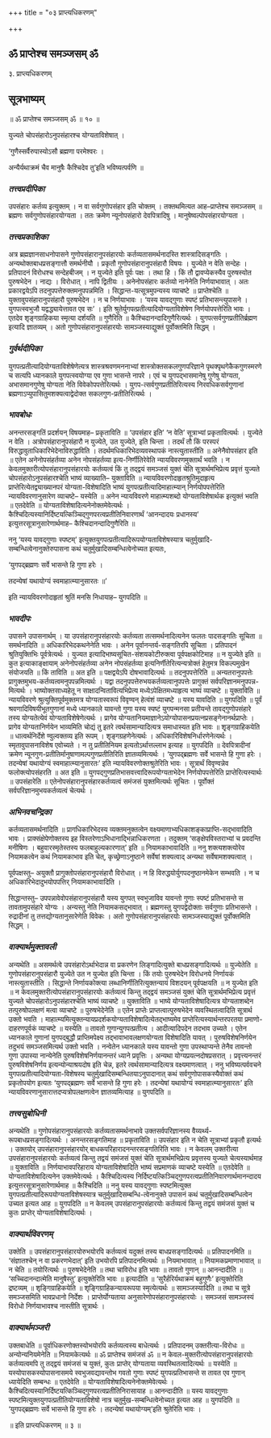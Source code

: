 +++
title = "०३ प्राप्त्यधिकरणम्"

+++


## ॐ प्राप्तेश्च समञ्जसम् ॐ

३. प्राप्त्यधिकरणम्

## **सूत्रभाष्यम्**

॥ ॐ प्राप्तेश्च समञ्जसम् ॐ ॥ १० ॥

युज्यते चोपसंहारोऽनुपसंहारश्च योग्यताविशेषात् ।

‘गुणैस्सर्वैरुपास्योऽसौ ब्रह्मणा परमेश्वरः ।

अन्यैर्यथाक्रमं चैव मानुषैः कैश्चिदेव तु’इति भविष्यत्पर्वणि ॥

### ***तत्त्वप्रदीपिका***

उपसंहारः कर्तव्य इत्युक्तम् । न वा सर्वगुणोपसंहार इति चोक्तम् । तक्तथमित्यत आह–प्राप्तेश्च समञ्जसम् ॥ ब्रह्मणः सर्वगुणोपसंहारयोग्यता । ततः क्रमेण न्यूनोपसंहारो देवपित्रादिषु । मानुषेष्वल्पोपसंहारयोग्यता ।

### ***तत्त्वप्रकाशिका***

अत्र ब्रह्मज्ञानसाधनोपासने गुणोपसंहारानुपसंहारयोः कर्तव्यतासमर्थनादस्ति शास्त्रादिसङ्गतिः । अन्यथोक्तबाधप्रसङ्गात्तौ समर्थनीयौ । प्रकृतौ गुणोपसंहारानुपसंहारौ विषयः । युज्येते न वेति सन्देहः । प्रतिपादनं विरोधश्च सन्देहबीजम् । न युज्येते इति पूर्वः पक्षः । तथा हि । किं तौ द्वावप्येकस्यैव पुरुषस्योत पुरुषभेदेन । नाद्यः । विरोधात् । नापि द्वितीयः । अनेनोपसंहारः कर्तव्यो नानेनेति निर्णयाभावात् । अतः प्रकारद्वयेऽपि तदनुपपत्तेरुक्तमनुपपन्नमिति । सिद्धान्त-यत्सूत्रमुपन्यस्य व्याचष्टे ॥ प्राप्तेश्चेति ॥ युक्तावुपसंहारानुपसंहारौ पुरुषभेदेन । न च निर्णयाभावः । ‘यस्य यावद्गुणाः स्पष्टं प्रतिभासन्त्युपासने । युगपत्स्वभुजौ यद्वद्ध्यायेत्तावत एव सः’ । इति श्रुतेर्युगपत्प्रतीत्यादियोग्यताविशेषेण निर्णयोपपत्तेरिति भावः । एतदेव शृङ्गग्राहिकया स्मृत्या दर्शयति ॥ गुणैरिति ॥ कैश्चिदानन्दादिगुणैरित्यर्थः । युगपत्सर्वगुणप्रतीतिर्ब्रह्मण इत्यादि ज्ञातव्यम् । अतो गुणोपसंहारानुपसंहारयोः सामञ्जस्याद्युक्तं पूर्वोक्तमिति सिद्धम् ।

### ***गुर्वर्थदीपिका***

युगपत्प्रतीत्यादियोग्यताविशेषेणेत्यत्र शास्त्रश्रवणमननाभ्यां शास्त्रोक्तसकलगुणपरिज्ञाने पृथक्पृथगेकैकगुणस्मरणे च सत्यपि ध्यानकाले युगपत्स्वयोग्या एव गुणा भासन्ते नापरे । एवं च युगपद्भासमानेषु गुणेषु योग्यता, अभासमानगुणेषु योग्यता नेति विवेकोपपत्तेरित्यर्थः । युगप-त्सर्वगुणप्रतीतिरित्यस्य निरवधिकसर्वगुणानां ब्रह्मणाऽप्युपासितुमशक्यत्वाद्वेदोक्त सकलगुण-प्रतीतिरित्यर्थः ।

### ***भावबोधः***

अनन्तरसङ्गतिं प्रदर्शयन् विषयमाह– प्रकृताविति ॥ ‘उपसंहार इति’ ‘न वेति’ सूत्राभ्यां प्रकृतावित्यर्थः । युज्येते न वेति । अत्रोपसंहारानुपसंहारौ न युज्येते, उत युज्येते, इति चिन्ता । तदर्थं तौ किं परस्परं विरुद्धावुताधिकारिभेदेनाविरुद्धाविति । तदर्थमधिकारिभेदव्यवस्थापकं नास्त्युतास्तीति ॥ अनेनैवोपसंहार इति ॥ एतेन अनेनोपसंहर्तव्या अनेन नोपसंहर्तव्या इत्य-निर्णीतिरेवेति न्यायविवरणमुक्तार्थं भवति । न केवलमुक्तरीत्योपसंहारानुपसंहारयोः कर्तव्यत्वं किं तु तद्द्वयं समञ्जसं युक्तं चेति सूत्रार्थमभिप्रेत्य प्रवृत्तं युज्यते चोपसंहारोऽनुपसंहारश्चेति भाष्यं व्याख्याति– युक्ताविति ॥ न्यायविवरणोदाहृतश्रुतिमुदाहृत्य प्राप्तेरित्येतद्व्याख्यानपरं योग्यता-विशेषादिति भाष्यं युगपत्प्रतीत्यादिमाहात्म्यान् निर्णयोपपत्तेरिति न्यायविवरणानुसारेण व्याचष्टे– यस्येति ॥ अनेन न्यायविवरणे माहात्म्यशब्दो योग्यताविशेषार्थक इत्युक्तं भवति ॥ एतदेवेति ॥ योग्यताविशेषादित्यनेनोक्तमेवेत्यर्थः । कैश्चिदित्यस्यानिर्दिष्टयत्किञ्चिद्गुणपरत्वप्रतीतिनिवारणार्थं ‘आनन्दादयः प्रधानस्य’ इत्युत्तरसूत्रानुसारेणार्थमाह– कैश्चिदानन्दादिगुणैरिति ॥

ननु ‘यस्य यावद्गुणाः स्पष्टम्’ इत्युक्तयुगपत्प्रतीत्यादिरूपयोग्यताविशेषस्यात्र चतुर्मुखादि-सम्बन्धित्वेनानुक्तेरुपासना कथं चतुर्मुखादिसम्बन्धित्वेनोच्यत इत्यतः,

‘युगपद्ब्रह्मणः सर्वे भासन्ते हि गुणा हरेः ।

तदन्येषां यथायोग्यं स्वमाहात्म्यानुसारतः ॥’

इति न्यायविवरणोदाहृतां श्रुतिं मनसि निधायाह– युगपदिति ॥

### ***भावदीपः***

उपासने उपासनार्थम् । या उपसंहारानुपसंहारयोः कर्तव्यता तत्समर्थनादित्यनेन फलतः पादसङ्गतिः सूचिता ॥ समर्थनादिति ॥ अधिकारिभेदकथनेनेति भावः । अनेन पूर्वानन्तर्य-सङ्गतिरपि सूचिता । प्रतिपादनं श्रुतियुक्तिभिः पूर्वत्रेत्यर्थः । युज्यत इत्यादिभाष्यसूचित-संशयकोटीरुक्त्वा पूर्वपक्षकोटिमाह ॥ न युज्येते इति ॥ कुत इत्याकाङ्क्षायाम् अनेनोपसंहर्तव्या अनेन नोपसंहर्तव्या इत्यनिर्णीतेरित्यन्यत्रोक्तं हेतुमत्र विकल्पमुखेन संयोजयति ॥ किं ताविति ॥ अत इति ॥ पक्षद्वयेऽपि दोषभावादित्यर्थः ॥ तदनुपपत्तेरिति ॥ अन्यतरानुपपत्तेः प्रागुक्तमुभय-कर्तव्यत्वमनुपपन्नमित्यर्थः । यद्वा तदनुपपत्तेरुभयकर्तव्यत्वानुपपत्तेः प्रागुक्तं सर्वपरिज्ञानमनुपपन्न-मित्यर्थः । भाष्योक्तसाध्यहेतू न साक्षादन्वितावित्यभिप्रेत्य मध्येऽपेक्षितमध्याहृत्य भाष्यं व्याचष्टे ॥ युक्ताविति ॥ न्यायविवरणे श्रुत्युक्तिपूर्वमुक्तमत्र योग्यतास्वरूपं विवृण्वन् हेत्वंशं व्याचष्टे ॥ यस्य यावदिति ॥ युगपदिति ॥ पूर्वं श्रवणादिविषयीभूतगुणानां मध्ये ध्यानकाले यावन्तो गुणा यस्य स्पष्टं युगपन्मनसा प्रतीयन्ते तावद्गुणोपसंहारे तस्य योग्यतेत्येवं योग्यताविशेषेणेत्यर्थः । प्रागेव योग्यतानियमाज्ञानेऽयोग्योपासनप्रयत्नप्रसङ्गेनानर्थप्राप्तेः । प्रागेव योग्यतानिर्णयेन भाव्यमिति चोद्यं तु इतरे त्वर्थसामान्यादित्यत्र समाधास्यत इति भावः ॥ शृृङ्गग्राहिकयेति ॥ धात्वर्थनिर्देशे ण्वुल्वक्तव्य इति रूपम् । शृङ्गग्रहणेनेत्यर्थः । अधिकारिविशेषनिर्धारणेनेत्यर्थः । स्मृतावुपासनाविशेष एवोच्यते । न तु प्रतीतिनियम इत्यतोऽर्थात्तल्लाभ इत्याह ॥ युगपदिति ॥ देवपित्रादीनां क्रमेण न्यूनगुण-प्रतीतिर्मानुषाणामल्पगुणप्रतीतिरिति ज्ञातव्यमित्यर्थः । ‘युगपद्ब्रह्मणः सर्वे भासन्ते हि गुणा हरेः । तदन्येषां यथायोग्यं स्वमाहात्म्यानुसारतः’ इति न्यायविवरणोक्तश्रुतेरिति भावः । सूत्रार्थं विवृण्वन्नेव फलोक्त्योपसंहरति ॥ अत इति ॥ युगपद्गुणप्रतिभासवत्त्वादिरूपयोग्यताभेदेन निर्णयोपपत्तेरिति प्राप्तेरित्यस्यार्थः ॥ उपसंहारेति ॥ एतेनोपसंहारानुपसंहारकर्तव्यत्वं समंजसं युक्तमित्यर्थः सूचितः । पूर्वोक्तं सर्वपरिज्ञानमुभयकर्तव्यत्वं चेत्यर्थः ।

### ***अभिनवचन्द्रिका***

कर्तव्यतासमर्थनादिति ॥ प्रागधिकारिभेदस्य व्यक्तमनुक्तत्वेन वक्ष्यमाणाभ्यधिकाशङ्काप्राप्ति-सद्भावादिति भावः । प्राक्संक्षेपेणोक्तस्य इह विस्तरेणाऽभिधानाद्भिन्नाधिकरणता । तदुक्तम् ‘सङ्क्षेपविस्तराभ्यां च प्रवदन्ति मनीषिणः । बहुवारस्मृतेस्तस्य फलबाहुल्यकारणात्’ इति ॥ नियामकाभावादिति ॥ ननु शक्त्यशक्त्योरेव नियामकत्वेन कथं नियामकाभाव इति चेत्, कृच्छ्रेणाऽनुष्ठाने सर्वेषां शक्यत्वाद् अन्यथा सर्वेषामशक्यत्वात् ।

पूर्वपक्षस्तु– अयुक्तौ प्रागुक्तोपसंहारानुपसंहारौ विरोधात् । न हि विरुद्धयोर्युगपदनुष्ठानमेकेन सम्भवति । न च अधिकारिभेदादुभयोपपत्तिर् नियामकाभावादिति ।

सिद्धान्तस्तु– उपपन्नावेवोपसंहारानुपसंहारौ यस्य युगपत् स्वभुजाविव यावन्तो गुणाः स्पष्टं प्रतिभासन्ते स तावतामुपसंहारे योग्यः । अन्यस्तु नेति नियामकसद्भावात् । ब्रह्मणस्तु युगपद्वेदोक्ताः सर्वगुणाः प्रतिभासन्ते । रुद्रादीनां तु तत्तद्योग्यतानुसारेणेति विवेकः । अतो गुणोपसंहारानुपसंहारयोः सामञ्जस्याद्युक्तं पूर्वोक्तमिति सिद्धम् ।

### ***वाक्यार्थमुक्तावली***

अन्यथेति ॥ असमर्थत्वे उपसंहारोऽर्थाभेदान्न वा प्रकरणेन लिङ्गादित्युक्ते बाधप्रसङ्गादित्यर्थः ॥ युज्येतेति ॥ गुणोपसंहारानुपसंहारौ युज्येते उत न युज्येत इति चिन्ता । किं तयोः पुरुषभेदेन विरोधनये निर्णायकं नास्त्युतास्तीति । सिद्धान्ते निर्णायकोक्त्या लब्धानिर्णीतिरित्युक्तन्यायं विशदयन् पूर्वपक्षयति ॥ न युज्येत इति ॥ न केवलमुक्तरीत्योपसंहारानुपसंहारयोः कर्तव्यत्वं किन्तु तद्द्वयं समञ्जसं युक्तं चेति सूत्रार्थमभिप्रेत्य प्रवृत्तं युज्यते चोपसंहारोऽनुपसंहारश्चेति भाष्यं व्याचष्टे ॥ युक्ताविति ॥ भाष्ये योग्यताविशेषादित्यत्र योग्यताशब्देन तत्पुरुषोपलक्षणं मत्वा व्याचष्टे ॥ पुरुषभेदेनेति ॥ एतेन प्राप्तेः प्राप्तत्वात्पुरुषभेदेन व्यवस्थितत्वादिति सूत्रार्थ उक्तो भवति । माहात्म्यमित्युक्तन्यायप्रदर्शकयोग्यताविशेषादित्येतद्भाष्यमेव प्राप्तेरित्यस्यार्थन्तरपरतया प्रमाणो-दाहरणपूर्वकं व्याचष्टे ॥ यस्येति ॥ तावतो गुणान्युगपत्प्रतीत्य । आदीत्यादिपदेन तदभाव उच्यते । एतेन ध्यानकाले गुणानां युगपद्बुद्धौ प्राप्तिमपेक्ष्य तद्भावाभावलक्षणयोग्यता विशेषादिति यावत् । पुरुषविशेषनिर्णयेन तदुभयं समञ्जसमित्यर्थ उक्तो भवति । नन्वेतेन ध्यानकाले यस्य यावन्तो गुणा उपस्थाप्यन्ते तेनैव तावन्तो गुणा उपास्या नान्येनेति पुरुषविशेषनिर्णयानन्तरं ध्याने प्रवृत्तिः । अन्यथा योग्यप्रयत्नदोषप्रसरात् । प्रवृत्त्यनन्तरं पुरुषविशेषनिर्णय इत्यन्योन्याश्रयदोष इति चेन्न, इतरे त्वर्थसामान्यादित्यत्र वक्ष्यमाणत्वात् । ननु भविष्यत्पर्ववचने युगपत्प्रतीत्यादियोग्यता-विशेषस्य चतुर्मुखादिसम्बन्धितयाऽनुपादानात् कथं सर्वगुणोपासकस्यैवोक्तं कथं प्रकृतोपयोग इत्यतः ‘युगपद्ब्रह्मणः सर्वे भासन्ते हि गुणा हरेः । तदन्येषां यथायोग्यं स्वमाहात्म्यानुसारतः’ इति न्यायविवरणानुसारात्तदप्यत्रोपलक्षणत्वेन ज्ञातव्यमित्याह ॥ युगपदिति ॥

### ***तत्त्वसुबोधिनी***

अन्यथेति ॥ गुणोपसंहारानुपसंहारयोः कर्तव्यतासमर्थनाभावे उक्तसर्वपरिज्ञानस्य वैय्यर्थ्य-रूपबाधप्रसङ्गादित्यर्थः । अनन्तरसङ्गतिमाह ॥ प्रकृताविति ॥ उपसंहार इति न चेति सूत्राभ्यां प्रकृतौ इत्यर्थः । उक्तयोर् उपसंहारानुपसंहारयोर् बाधकपरिहारादनन्तरसङ्गतिरिति भावः । न केवलम् उक्तरीत्या उपसंहारानुपसंहारयोः कर्तव्यत्वं किन्तु तद्वयं समंजसं युक्तं चेति सूत्रार्थमभिप्रेत्य प्रवृत्तस्य युज्यते चेत्यस्यार्थमाह ॥ युक्ताविति ॥ निर्णयाभावपरिहाराय योग्यताविशेषादिति भाष्यं सप्रमाणकं व्याचष्टे यस्येति ॥ एतदेवेति ॥ योग्यताविशेषादित्यनेन उक्तमेवेत्यर्थः । कैश्चिदित्यस्य निर्दिष्टयत्किञ्चिद्गुणपरत्वप्रतीतिनिवारणार्थमानन्दादय इत्युत्तरसूत्रानुसारेणार्थमाह ॥ कैश्चिदिति ॥ ननु यस्य यावद्गुणाः स्पष्टमित्युक्त युगपत्प्रतीत्यादिरूपयोग्यताविशेषस्यात्र चतुर्मुखादिसम्बन्धि-त्वेनानुक्ते उपासनं कथं चतुर्मुखादिसम्बन्धित्वेन उच्यत इत्यत आह ॥ युगपदिति ॥ न केवलम् उपसंहारानुपसंहारयोः कर्तव्यत्वं किन्तु तद्वयं समंजसं युक्तं च कुतः प्राप्तेर् योग्यताविशेषादित्यर्थः ।

### ***वाक्यार्थविवरणम्***

उक्तेति ॥ उपसंहारानुपसंहारयोरुभयोरपि कर्तव्यत्वं यदुक्तं तस्य बाधप्रसङ्गादित्यर्थः ॥ प्रतिपादनमिति ॥ ‘संज्ञातश्चेन् न वा प्रकरणभेदात्’ इति उभयोरपि प्रतिपादनमित्यर्थः ॥ नियमाभावात् ॥ नियामकप्रमाणाभावात् ॥ न चेति ॥ तयोरित्यर्थः ॥ पुरुषभेदेनेति ॥ तथा चाविरोध इति भावः ॥ तावतो गुणान् ॥ आनन्दादीति ॥ ‘सच्चिदानन्दात्मेति
मानुषैस्तु’ इत्युक्तेरिति भावः ॥ इत्यादीति ॥ ‘सुरैर्हरिर्यथाक्रमं बहुगुणैः’ इत्युक्तेरिति द्रष्टव्यम् ॥ शृङ्गिग्राहिकयेति ॥ शृङ्गिग्राहिकन्यायरूपया स्मृत्येत्यर्थः ॥ सामञ्जस्यादिति ॥ तथा च सूत्रे समञ्जसमिति भावप्रधानो निर्देशः । प्राप्तेर्योग्यताया अनुसारेणोपसंहारानुपसंहारयोः । समञ्जसं सामञ्जस्यं विरोधो निर्णयाभावश्च नास्तीति सूत्रार्थः ।

### ***वाक्यार्थमञ्जरी***

उक्तबाधेति ॥ पूर्वाधिकरणोक्तस्योभयोरपि कर्तव्यत्वस्य बाधेत्यर्थः । प्रतिपादनम् उक्तरीत्या-विरोधः ॥ अन्योन्यनियमेनेति ॥ नियामकेत्यर्थः ॥ ॐ प्राप्तेश्च समंजसं ॐ ॥ न केवल-मुक्तरीत्योपसंहारानुपसंहारयोः कर्तव्यत्वमपि तु तद्द्वयं समंजसं च युक्तं, कुतः प्राप्तेर् योग्यताया व्यवस्थितत्वादित्यर्थः ॥ यस्येति ॥ यस्योपासकस्योपासनासमये स्वभुजवद्यावन्तोभ गवतो गुणाः स्पष्टं युगपत्प्रतिभासन्ते स तावत एव गुणान् ध्यायेदिति सम्बन्धः ॥ एतदेवेति ॥ योग्यताविशेषादित्यनेनोक्तमेवेत्यर्थः । कैश्चिदित्यस्यानिर्दिष्टयत्किञ्चिद्गुणपरत्वप्रतीतिनिरासायाह ॥ आनन्दादीति ॥ यस्य यावद्गुणाः स्पष्टमित्युक्तयुगपत्प्रतीतियोग्यताविशेषो नात्र चतुर्मुख-सम्बन्धित्वेनोच्यत इत्यत आह ॥ युगपदिति ॥ ‘युगपद्ब्रह्मणः सर्वे भासन्ते हि गुणा हरेः । तदन्येषां यथायोग्यम्’इति श्रुतेरिति भावः ।

॥ इति प्राप्त्यधिकरणम् ॥ ३ ॥



